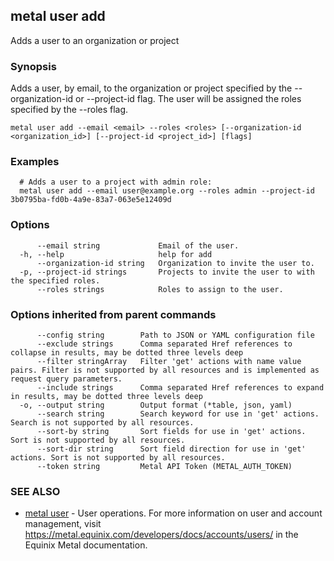 ## metal user add

Adds a user to an organization or project

### Synopsis

Adds a user, by email, to the organization or project specified by the --organization-id or --project-id flag. The user will be assigned the roles specified by the --roles flag.

```
metal user add --email <email> --roles <roles> [--organization-id <organization_id>] [--project-id <project_id>] [flags]
```

### Examples

```
  # Adds a user to a project with admin role:
  metal user add --email user@example.org --roles admin --project-id 3b0795ba-fd0b-4a9e-83a7-063e5e12409d

```

### Options

```
      --email string             Email of the user.
  -h, --help                     help for add
      --organization-id string   Organization to invite the user to.
  -p, --project-id strings       Projects to invite the user to with the specified roles.
      --roles strings            Roles to assign to the user.
```

### Options inherited from parent commands

```
      --config string        Path to JSON or YAML configuration file
      --exclude strings      Comma separated Href references to collapse in results, may be dotted three levels deep
      --filter stringArray   Filter 'get' actions with name value pairs. Filter is not supported by all resources and is implemented as request query parameters.
      --include strings      Comma separated Href references to expand in results, may be dotted three levels deep
  -o, --output string        Output format (*table, json, yaml)
      --search string        Search keyword for use in 'get' actions. Search is not supported by all resources.
      --sort-by string       Sort fields for use in 'get' actions. Sort is not supported by all resources.
      --sort-dir string      Sort field direction for use in 'get' actions. Sort is not supported by all resources.
      --token string         Metal API Token (METAL_AUTH_TOKEN)
```

### SEE ALSO

* [metal user](metal_user.md)	 - User operations. For more information on user and account management, visit https://metal.equinix.com/developers/docs/accounts/users/ in the Equinix Metal documentation.

